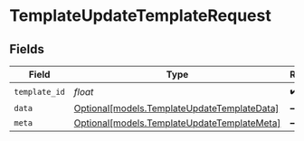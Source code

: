 # TemplateUpdateTemplateRequest


## Fields

| Field                                                                                  | Type                                                                                   | Required                                                                               | Description                                                                            |
| -------------------------------------------------------------------------------------- | -------------------------------------------------------------------------------------- | -------------------------------------------------------------------------------------- | -------------------------------------------------------------------------------------- |
| `template_id`                                                                          | *float*                                                                                | :heavy_check_mark:                                                                     | N/A                                                                                    |
| `data`                                                                                 | [Optional[models.TemplateUpdateTemplateData]](../models/templateupdatetemplatedata.md) | :heavy_minus_sign:                                                                     | N/A                                                                                    |
| `meta`                                                                                 | [Optional[models.TemplateUpdateTemplateMeta]](../models/templateupdatetemplatemeta.md) | :heavy_minus_sign:                                                                     | N/A                                                                                    |
